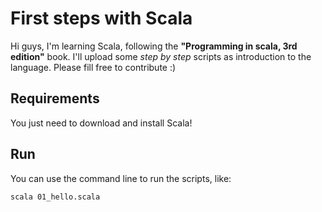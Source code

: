 # First steps with Scala

Hi guys, I'm learning Scala, following the **"Programming in scala, 3rd edition"** book. I'll upload some _step by step_ scripts as introduction to the language. Please fill free to contribute :)

## Requirements

You just need to download and install Scala!

## Run

You can use the command line to run the scripts, like:

    scala 01_hello.scala
